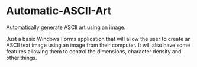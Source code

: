 # Automatic-ASCII-Art
Automatically generate ASCII art using an image.

Just a basic Windows Forms application that will allow the user to create an ASCII text
image using an image from their computer. It will also have some features allowing them
to control the dimensions, character density and other things.
